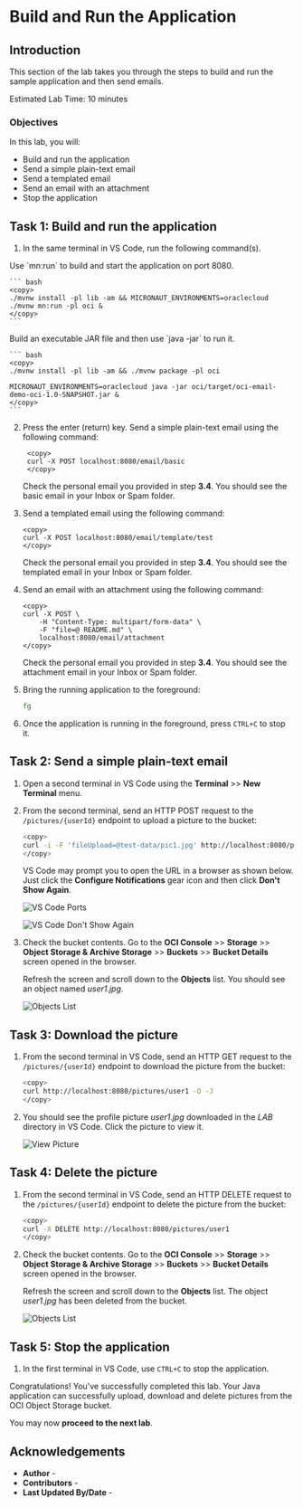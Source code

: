 # Build and Run the Application

## Introduction

This section of the lab takes you through the steps to build and run the sample application and then send emails.

Estimated Lab Time: 10 minutes

### Objectives

In this lab, you will:

* Build and run the application
* Send a simple plain-text email
* Send a templated email
* Send an email with an attachment
* Stop the application

## Task 1: Build and run the application

1. In the same terminal in VS Code, run the following command(s).

<if type="mn_run">
   Use `mn:run` to build and start the application on port 8080.

	``` bash
	<copy>
	./mvnw install -pl lib -am && MICRONAUT_ENVIRONMENTS=oraclecloud ./mvnw mn:run -pl oci &
	</copy>
	```
</if>

<if type="jar">
   Build an executable JAR file and then use `java -jar` to run it.

	``` bash
	<copy>
	./mvnw install -pl lib -am && ./mvnw package -pl oci

	MICRONAUT_ENVIRONMENTS=oraclecloud java -jar oci/target/oci-email-demo-oci-1.0-SNAPSHOT.jar &
	</copy>
	```
</if>

2. Press the enter (return) key. Send a simple plain-text email using the following command:

   ```
	<copy>
	curl -X POST localhost:8080/email/basic
	</copy>
	```
    Check the personal email you provided in step **3.4**. You should see the basic email in your Inbox or Spam folder.

3. Send a templated email using the following command:

	```
	<copy>
	curl -X POST localhost:8080/email/template/test
	</copy>
	```

	Check the personal email you provided in step **3.4**. You should see the templated email in your Inbox or Spam folder.

4. Send an email with an attachment using the following command: 

	```
	<copy>
	curl -X POST \
		-H "Content-Type: multipart/form-data" \
		-F "file=@ README.md" \
		localhost:8080/email/attachment
	</copy>
	```

	Check the personal email you provided in step **3.4**. You should see the attachment email in your Inbox or Spam folder.

5. Bring the running application to the foreground:

	``` bash
	fg
	```

6. Once the application is running in the foreground, press `CTRL+C` to stop it.

## Task 2: Send a simple plain-text email

1. Open a second terminal in VS Code using the **Terminal** >> **New Terminal** menu.

2. From the second terminal, send an HTTP POST request to the `/pictures/{userId}` endpoint to upload a picture to the bucket:

	``` bash
	<copy>
	curl -i -F 'fileUpload=@test-data/pic1.jpg' http://localhost:8080/pictures/user1
	</copy>
	```

   VS Code may prompt you to open the URL in a browser as shown below. Just click the **Configure Notifications** gear icon and then click **Don't Show Again**.

   ![VS Code Ports](images/vscode-ports.png)

   ![VS Code Don't Show Again](images/vscode-dont-show-again.png)

3. Check the bucket contents. Go to the **OCI Console** >> **Storage** >> **Object Storage & Archive Storage** >> **Buckets** >> **Bucket Details** screen opened in the browser.

   Refresh the screen and scroll down to the **Objects** list. You should see an object named _user1.jpg_.

   ![Objects List](images/objects-list-user1.jpg)

## Task 3: Download the picture

1. From the second terminal in VS Code, send an HTTP GET request to the `/pictures/{userId}` endpoint to download the picture from the bucket:

	``` bash
	<copy>
	curl http://localhost:8080/pictures/user1 -O -J
	</copy>
	```

2. You should see the profile picture _user1.jpg_ downloaded in the _LAB_ directory in VS Code. Click the picture to view it.

   ![View Picture](./images/view-pic-user1.jpg)

## Task 4: Delete the picture

1. From the second terminal in VS Code, send an HTTP DELETE request to the `/pictures/{userId}` endpoint to delete the picture from the bucket:

	``` bash
	<copy>
	curl -X DELETE http://localhost:8080/pictures/user1
	</copy>
	```

2. Check the bucket contents. Go to the **OCI Console** >> **Storage** >> **Object Storage & Archive Storage** >> **Buckets** >> **Bucket Details** screen opened in the browser.

   Refresh the screen and scroll down to the **Objects** list. The object _user1.jpg_ has been deleted from the bucket.

   ![Objects List](./images/objects-list-empty.jpg)

## Task 5: Stop the application

1. In the first terminal in VS Code, use `CTRL+C` to stop the application.

Congratulations! You've successfully completed this lab. Your Java application can successfully upload, download and delete pictures from the OCI Object Storage bucket.

You may now **proceed to the next lab**.

## Acknowledgements

* **Author** - [](var:author)
* **Contributors** - [](var:contributors)
* **Last Updated By/Date** - [](var:last_updated)
